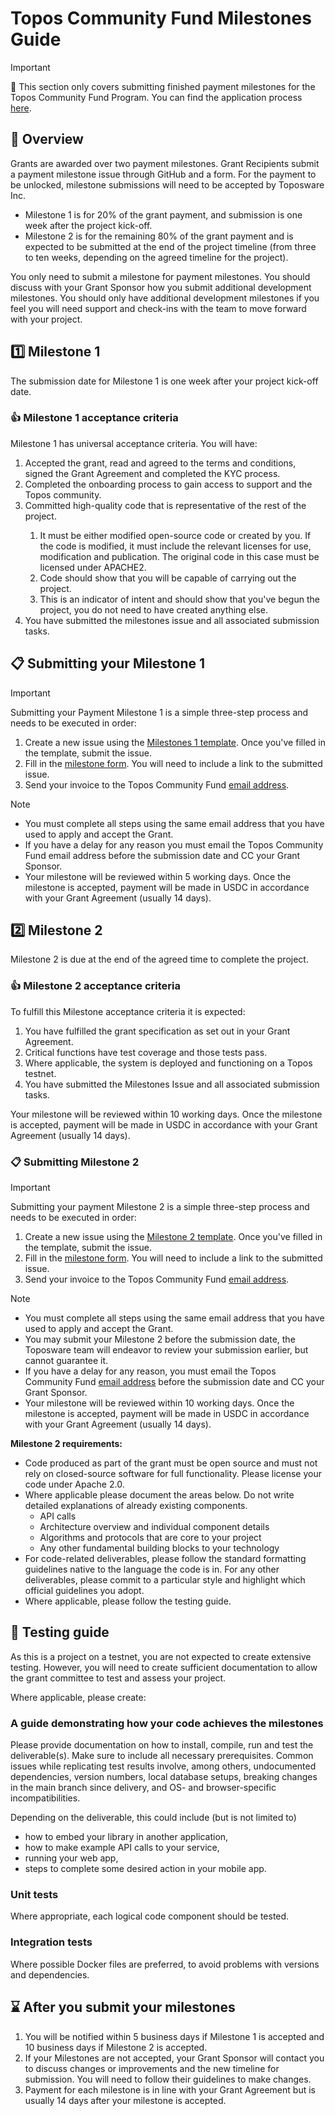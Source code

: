 # Topos Community Fund Milestones Guide

> [!IMPORTANT]
> 📢 This section only covers submitting finished payment milestones for the Topos Community Fund Program. You can find the application process [here](./README.md).

## 🎯 Overview

Grants are awarded over two payment milestones. Grant Recipients submit a payment milestone issue through GitHub and a form. For the payment to be unlocked, milestone submissions will need to be accepted by Toposware Inc.

* Milestone 1 is for 20% of the grant payment, and submission is one week after the project kick-off.
* Milestone 2 is for the remaining 80% of the grant payment and is expected to be submitted at the end of the project timeline (from three to ten weeks, depending on the agreed timeline for the project).

You only need to submit a milestone for payment milestones. You should discuss with your Grant Sponsor how you submit additional development milestones. You should only have additional development milestones if you feel you will need support and check-ins with the team to move forward with your project.

## 1️⃣ Milestone 1

The submission date for Milestone 1 is one week after your project kick-off date.

### 👍 Milestone 1 acceptance criteria

Milestone 1 has universal acceptance criteria. You will have:

<ol>
	<li>Accepted the grant, read and agreed to the terms and conditions, signed the Grant Agreement and completed the KYC process.</li>
	<li>Completed the onboarding process to gain access to support and the Topos community.</li>
	<li>Committed high-quality code that is representative of the rest of the project.</li>
		<ol>
		<li>It must be either modified open-source code or created by you. If the code is modified, it must include the relevant licenses for use, modification and publication. The original code in this case must be licensed under APACHE2.</li>
		<li>Code should show that you will be capable of carrying out the project.</li>
		<li>This is an indicator of intent and should show that you've begun the project, you do not need to have created anything else.</li>
		</ol>
	<li>You have submitted the milestones issue and all associated submission tasks.</li>
</ol>

## 📋 Submitting your Milestone 1

>[!IMPORTANT]
>Submitting your Payment Milestone 1 is a simple three-step process and needs to be executed in order:
>1. Create a new issue using the [Milestones 1 template](https://github.com/toposware/topos-community-fund/issues/new?assignees=&labels=Milestone+1+Submission&projects=toposware%2Ftopos-community-fund&template=milestone_template.yml&title=%5BMilestone+1+Submission%5D%3A+). Once you've filled in the template, submit the issue.
>2. Fill in the [milestone form](http://buildersprogram.toposware.com/milestonesform1). You will need to include a link to the submitted issue.
>3. Send your invoice to the Topos Community Fund [email address](mailto:john.rubisoff@toposware.com).

>[!NOTE]
>* You must complete all steps using the same email address that you have used to apply and accept the Grant.
>* If you have a delay for any reason you must email the Topos Community Fund email address before the submission date and CC your Grant Sponsor.
>* Your milestone will be reviewed within 5 working days. Once the milestone is accepted, payment will be made in USDC in accordance with your Grant Agreement (usually 14 days).

## 2️⃣ Milestone 2

Milestone 2 is due at the end of the agreed time to complete the project.

### 👍 Milestone 2 acceptance criteria

To fulfill this Milestone acceptance criteria it is expected:

<ol>
	<li>You have fulfilled the grant specification as set out in your Grant Agreement.</li>
	<li>Critical functions have test coverage and those tests pass.</li>
	<li>Where applicable, the system is deployed and functioning on a Topos testnet.</li>
	<li>You have submitted the Milestones Issue and all associated submission tasks.</li>
</ol>

Your milestone will be reviewed within 10 working days. Once the milestone is accepted, payment will be made in USDC in accordance with your Grant Agreement (usually 14 days).

### 📋 Submitting Milestone 2

>[!IMPORTANT]
>Submitting your payment Milestone 2 is a simple three-step process and needs to be executed in order:
>1. Create a new issue using the [Milestone 2 template](https://github.com/toposware/topos-community-fund/issues/new?assignees=&labels=Milestone+2+Submission&projects=toposware%2Ftopos-community-fund&template=milestone_2_template.yml&title=%5BMilestone+2+Submission%5D%3A+). Once you've filled in the template, submit the issue.
>2. Fill in the [milestone form](http://buildersprogram.toposware.com/milestonesform2). You will need to include a link to the submitted issue.
>3. Send your invoice to the Topos Community Fund [email address](mailto:john.rubisoff@toposware.com).

>[!NOTE]
>* You must complete all steps using the same email address that you have used to apply and accept the Grant.
>* You may submit your Milestone 2 before the submission date, the Toposware team will endeavor to review your submission earlier, but cannot guarantee it.
>* If you have a delay for any reason, you must email the Topos Community Fund [email address](mailto:john.rubisoff@toposware.com) before the submission date and CC your Grant Sponsor.
>* Your milestone will be reviewed within 10 working days. Once the milestone is accepted, payment will be made in USDC in accordance with your Grant Agreement (usually 14 days).

**Milestone 2 requirements:**

* Code produced as part of the grant must be open source and must not rely on closed-source software for full functionality. Please license your code under Apache 2.0.
* Where applicable please document the areas below. Do not write detailed explanations of already existing components.
	* API calls
	* Architecture overview and individual component details
	* Algorithms and protocols that are core to your project
	* Any other fundamental building blocks to your technology
* For code-related deliverables, please follow the standard formatting guidelines native to the language the code is in. For any other deliverables, please commit to a particular style and highlight which official guidelines you adopt.
* Where applicable, please follow the testing guide.

## 🧪 Testing guide

As this is a project on a testnet, you are not expected to create extensive testing. However, you will need to create sufficient documentation to allow the grant committee to test and assess your project.

Where applicable, please create:

### A guide demonstrating how your code achieves the milestones

Please provide documentation on how to install, compile, run and test the deliverable(s). Make sure to include all necessary prerequisites. Common issues while replicating test results involve, among others, undocumented dependencies, version numbers, local database setups, breaking changes in the main branch since delivery, and OS- and browser-specific incompatibilities.

Depending on the deliverable, this could include (but is not limited to)

* how to embed your library in another application,
* how to make example API calls to your service,
* running your web app,
* steps to complete some desired action in your mobile app.

### Unit tests

Where appropriate, each logical code component should be tested.

### Integration tests

Where possible Docker files are preferred, to avoid problems with versions and dependencies.

## ⌛ After you submit your milestones

1. You will be notified within 5 business days if Milestone 1 is accepted and 10 business days if Milestone 2 is accepted.
2. If your Milestones are not accepted, your Grant Sponsor will contact you to discuss changes or improvements and the new timeline for submission.  You will need to follow their guidelines to make changes.
3. Payment for each milestone is in line with your Grant Agreement but is usually 14 days after your milestone is accepted.
